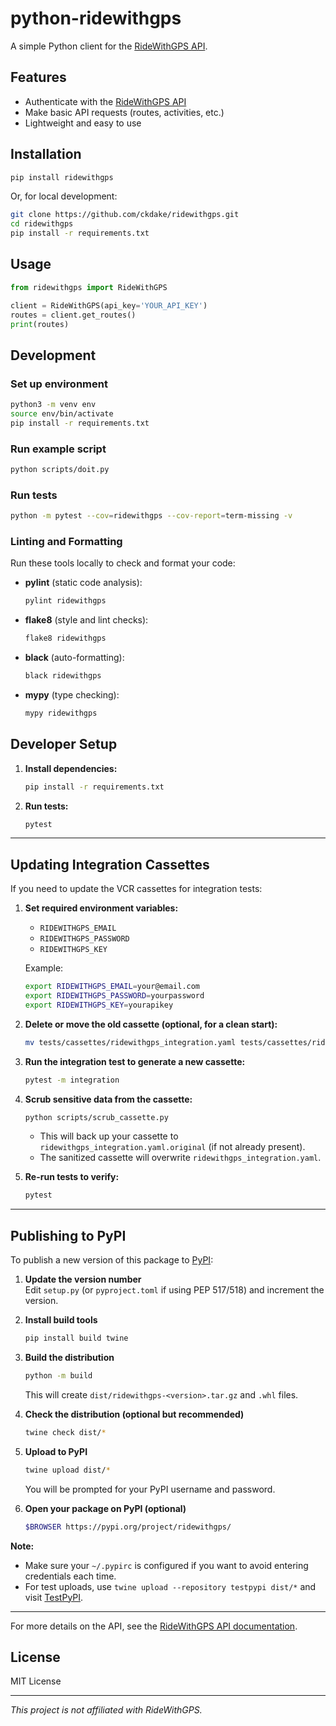 # python-ridewithgps

A simple Python client for the [RideWithGPS API](https://ridewithgps.com/api).

## Features

- Authenticate with the [RideWithGPS API](https://ridewithgps.com/api)
- Make basic API requests (routes, activities, etc.)
- Lightweight and easy to use

## Installation

```sh
pip install ridewithgps
```

Or, for local development:

```sh
git clone https://github.com/ckdake/ridewithgps.git
cd ridewithgps
pip install -r requirements.txt
```

## Usage

```python
from ridewithgps import RideWithGPS

client = RideWithGPS(api_key='YOUR_API_KEY')
routes = client.get_routes()
print(routes)
```

## Development

### Set up environment

```sh
python3 -m venv env
source env/bin/activate
pip install -r requirements.txt
```

### Run example script

```sh
python scripts/doit.py
```

### Run tests

```sh
python -m pytest --cov=ridewithgps --cov-report=term-missing -v
```

### Linting and Formatting

Run these tools locally to check and format your code:

- **pylint** (static code analysis):

    ```sh
    pylint ridewithgps
    ```

- **flake8** (style and lint checks):

    ```sh
    flake8 ridewithgps
    ```

- **black** (auto-formatting):

    ```sh
    black ridewithgps
    ```

- **mypy** (type checking):

    ```sh
    mypy ridewithgps
    ```

## Developer Setup

1. **Install dependencies:**
   ```sh
   pip install -r requirements.txt
   ```

2. **Run tests:**
   ```sh
   pytest
   ```

---

## Updating Integration Cassettes

If you need to update the VCR cassettes for integration tests:

1. **Set required environment variables:**
   - `RIDEWITHGPS_EMAIL`
   - `RIDEWITHGPS_PASSWORD`
   - `RIDEWITHGPS_KEY`

   Example:
   ```sh
   export RIDEWITHGPS_EMAIL=your@email.com
   export RIDEWITHGPS_PASSWORD=yourpassword
   export RIDEWITHGPS_KEY=yourapikey
   ```

2. **Delete or move the old cassette (optional, for a clean start):**
   ```sh
   mv tests/cassettes/ridewithgps_integration.yaml tests/cassettes/ridewithgps_integration.yaml.bak
   ```

3. **Run the integration test to generate a new cassette:**
   ```sh
   pytest -m integration
   ```

4. **Scrub sensitive data from the cassette:**
   ```sh
   python scripts/scrub_cassette.py
   ```
   - This will back up your cassette to `ridewithgps_integration.yaml.original` (if not already present).
   - The sanitized cassette will overwrite `ridewithgps_integration.yaml`.

5. **Re-run tests to verify:**
   ```sh
   pytest
   ```

---

## Publishing to PyPI

To publish a new version of this package to [PyPI](https://pypi.org/):

1. **Update the version number**  
   Edit `setup.py` (or `pyproject.toml` if using PEP 517/518) and increment the version.

2. **Install build tools**  
   ```sh
   pip install build twine
   ```

3. **Build the distribution**  
   ```sh
   python -m build
   ```
   This will create `dist/ridewithgps-<version>.tar.gz` and `.whl` files.

4. **Check the distribution (optional but recommended)**  
   ```sh
   twine check dist/*
   ```

5. **Upload to PyPI**  
   ```sh
   twine upload dist/*
   ```
   You will be prompted for your PyPI username and password.

6. **Open your package on PyPI (optional)**  
   ```sh
   $BROWSER https://pypi.org/project/ridewithgps/
   ```

**Note:**  
- Make sure your `~/.pypirc` is configured if you want to avoid entering credentials each time.
- For test uploads, use `twine upload --repository testpypi dist/*` and visit [TestPyPI](https://test.pypi.org/).

---

For more details on the API, see the [RideWithGPS API documentation](https://ridewithgps.com/api).

## License

MIT License

---

*This project is not affiliated with RideWithGPS.*
